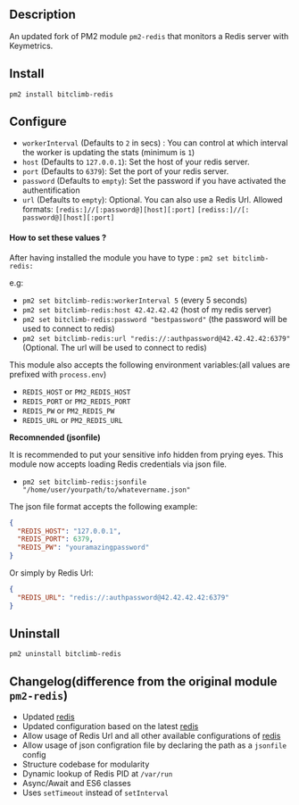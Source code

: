 ## Description

An updated fork of PM2 module `pm2-redis` that monitors a Redis server with Keymetrics.

## Install

`pm2 install bitclimb-redis`

## Configure

- `workerInterval` (Defaults to `2` in secs) : You can control at which interval the worker is updating the stats (minimum is `1`)
- `host` (Defaults to `127.0.0.1`): Set the host of your redis server.
- `port` (Defaults to `6379`): Set the port of your redis server.
- `password` (Defaults to `empty`): Set the password if you have activated the authentification
- `url` (Defaults to `empty`): Optional. You can also use a Redis Url. Allowed formats: `[redis:]//[:password@][host][:port]` `[rediss:]//[: password@][host][:port]`

#### How to set these values ?

 After having installed the module you have to type :
`pm2 set bitclimb-redis: `

e.g: 
- `pm2 set bitclimb-redis:workerInterval 5` (every 5 seconds)
- `pm2 set bitclimb-redis:host 42.42.42.42` (host of my redis server)
- `pm2 set bitclimb-redis:password "bestpassword"` (the password will be used to connect to redis)
- `pm2 set bitclimb-redis:url "redis://:authpassword@42.42.42.42:6379"` (Optional. The url will be used to connect to redis)

This module also accepts the following environment variables:(all values are prefixed with `process.env`)

- `REDIS_HOST` or `PM2_REDIS_HOST`
- `REDIS_PORT` or `PM2_REDIS_PORT`
- `REDIS_PW` or `PM2_REDIS_PW`
- `REDIS_URL` or `PM2_REDIS_URL`

**Recomnended (jsonfile)**

It is recommended to put your sensitive info hidden from prying eyes. This module now accepts loading Redis credentials via json file.
- `pm2 set bitclimb-redis:jsonfile "/home/user/yourpath/to/whatevername.json"` 

The json file format accepts the following example:
```json
{
  "REDIS_HOST": "127.0.0.1",
  "REDIS_PORT": 6379,
  "REDIS_PW": "youramazingpassword"
}
```

Or simply by Redis Url:
```json
{
  "REDIS_URL": "redis://:authpassword@42.42.42.42:6379"
}
```

## Uninstall

`pm2 uninstall bitclimb-redis`

## Changelog(difference from the original module `pm2-redis`)

- Updated [redis](https://www.npmjs.com/package/redis)
- Updated configuration based on the latest [redis](https://www.npmjs.com/package/redis)
- Allow usage of Redis Url and all other available configurations of [redis](https://www.npmjs.com/package/redis)
- Allow usage of json configration file by declaring the path as a `jsonfile` config
- Structure codebase for modularity
- Dynamic lookup of Redis PID at `/var/run`
- Async/Await and ES6 classes
- Uses `setTimeout` instead of `setInterval`
